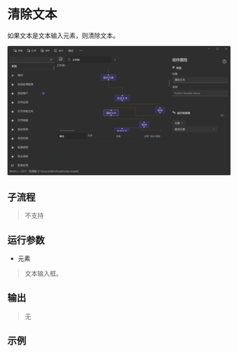 # 清除文本 
如果文本是文本输入元素，则清除文本。

![WebElementClear](./images/05.png ':size=90%')

## 子流程
> 不支持


## 运行参数

* 元素
> 文本输入框。

## 输出

> 无

## 示例